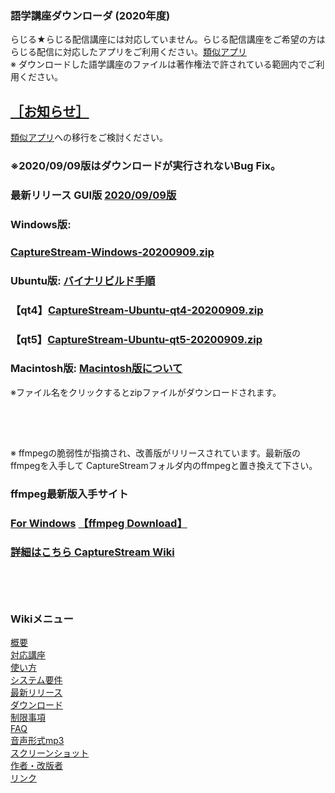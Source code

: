 ### 語学講座ダウンローダ (2020年度)      
らじる★らじる配信講座には対応していません。らじる配信講座をご希望の方はらじる配信に対応したアプリをご利用ください。[類似アプリ](https://github.com/CSReviser/CaptureStream/wiki/類似アプリ)       
※ ダウンロードした語学講座のファイルは著作権法で許されている範囲内でご利用ください。          
## [［お知らせ］](https://github.com/CSReviser/CaptureStream/wiki/お知らせ)     
 [類似アプリ](https://github.com/CSReviser/CaptureStream/wiki/類似アプリ)への移行をご検討ください。      
### ※2020/09/09版はダウンロードが実行されないBug Fix。
### 最新リリース GUI版  [2020/09/09版](https://github.com/CSReviser/CaptureStream/releases/tag/20200909)     
### Windows版:      
### [CaptureStream-Windows-20200909.zip](https://github.com/CSReviser/CaptureStream/releases/download/20200909/CaptureStream-Windows-20200909.zip)       
### Ubuntu版: [バイナリビルド手順](https://github.com/CSReviser/CaptureStream/wiki/ubuntuビルド手順)                          
### 【qt4】[CaptureStream-Ubuntu-qt4-20200909.zip](https://github.com/CSReviser/CaptureStream/releases/download/20200909/CaptureStream-Ubuntu-qt4-20200909.zip)                                    
### 【qt5】[CaptureStream-Ubuntu-qt5-20200909.zip](https://github.com/CSReviser/CaptureStream/releases/download/20200909/CaptureStream-Ubuntu-qt5-20200909.zip)                                 　　　            
### Macintosh版: [Macintosh版について](https://github.com/CSReviser/CaptureStream/wiki/Macintosh%E7%89%88)                          
※ファイル名をクリックするとzipファイルがダウンロードされます。
## 　　　                                
※ ffmpegの脆弱性が指摘され、改善版がリリースされています。最新版のffmpegを入手して CaptureStreamフォルダ内のffmpegと置き換えて下さい。
### ffmpeg最新版入手サイト
### [For Windows](https://ffmpeg.zeranoe.com/builds/)               [【ffmpeg Download】](https://www.ffmpeg.org/download.html)        　                

        




 
### [詳細はこちら CaptureStream Wiki](https://github.com/CSReviser/CaptureStream/wiki/CaptureStream)  

   
   

## 　　　　
### Wikiメニュー     
[概要](https://github.com/CSReviser/CaptureStream/wiki/%E6%A6%82%E8%A6%81)   
[対応講座](https://github.com/CSReviser/CaptureStream/wiki/%E5%AF%BE%E5%BF%9C%E8%AC%9B%E5%BA%A7)    
[使い方](https://github.com/CSReviser/CaptureStream/wiki/%E4%BD%BF%E3%81%84%E6%96%B9)   
[システム要件](https://github.com/CSReviser/CaptureStream/wiki/%E3%82%B7%E3%82%B9%E3%83%86%E3%83%A0%E8%A6%81%E4%BB%B6)    
[最新リリース](https://github.com/CSReviser/CaptureStream/wiki/%E6%9C%80%E6%96%B0%E3%83%AA%E3%83%AA%E3%83%BC%E3%82%B9)   
[ダウンロード](https://github.com/CSReviser/CaptureStream/wiki/%E3%83%80%E3%82%A6%E3%83%B3%E3%83%AD%E3%83%BC%E3%83%89)   
[制限事項](https://github.com/CSReviser/CaptureStream/wiki/%E5%88%B6%E9%99%90%E4%BA%8B%E9%A0%85)   
[FAQ](https://github.com/CSReviser/CaptureStream/wiki/FAQ)   
[音声形式mp3](https://github.com/CSReviser/CaptureStream/wiki/%E9%9F%B3%E5%A3%B0%E5%BD%A2%E5%BC%8Fmp3)           
[スクリーンショット](https://github.com/CSReviser/CaptureStream/wiki/スクリーンショット)   
[作者・改版者](https://github.com/CSReviser/CaptureStream/wiki/作者・改版者)   
[リンク](https://github.com/CSReviser/CaptureStream/wiki/リンク)   

